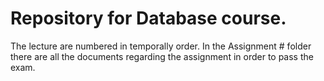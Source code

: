 # Repository for Database course.
The lecture are numbered in temporally order. 
In the Assignment # folder there are all the documents regarding the assignment 
in order to pass the exam.
